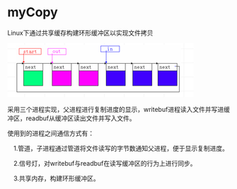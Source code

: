 # myCopy
Linux下通过共享缓存构建环形缓冲区以实现文件拷贝

![环形缓冲示意图](https://github.com/NickRegistered/myCopy/blob/master/pictures/%E7%8E%AF%E5%BD%A2%E7%BC%93%E5%86%B2%E7%A4%BA%E6%84%8F%E5%9B%BE.png)

采用三个进程实现，父进程进行复制进度的显示，writebuf进程读入文件并写进缓冲区，readbuf从缓冲区读出文件并写入文件。

使用到的进程之间通信方式有：

  &emsp;1.管道，子进程通过管道将文件读写的字节数通知父进程，便于显示复制进度。
  
  &emsp;2.信号灯，对writebuf与readbuf在读写缓冲区的行为上进行同步。
  
  &emsp;3.共享内存，构建环形缓冲区。
